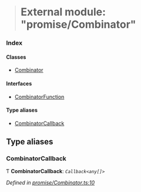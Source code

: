 > # External module: "promise/Combinator"

### Index

#### Classes

* [Combinator](../classes/_promise_combinator_.combinator.md)

#### Interfaces

* [CombinatorFunction](../interfaces/_promise_combinator_.combinatorfunction.md)

#### Type aliases

* [CombinatorCallback](_promise_combinator_.md#combinatorcallback)

## Type aliases

###  CombinatorCallback

Ƭ **CombinatorCallback**: *`Callback<any[]>`*

*Defined in [promise/Combinator.ts:10](https://github.com/polkadot-js/api/blob/ff69c43/packages/api/src/promise/Combinator.ts#L10)*